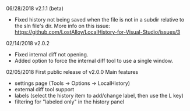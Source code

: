 ﻿06/28/2018 v2.1.1 (beta)
* Fixed history not being saved when the file is not in a subdir relative to the sln file's dir. More info on this issue: https://github.com/LostAlloy/LocalHistory-for-Visual-Studio/issues/3

02/14/2018 v2.0.2
* Fixed internal diff not opening.
* Added option to force the internal diff tool to use a single window.

02/05/2018
First public release of v2.0.0
Main features
* settings page (Tools -> Options -> LocalHistory)
* external diff tool support
* labels (select the history item to add/change label, then use the L key)
* filtering for "labeled only" in the history panel
